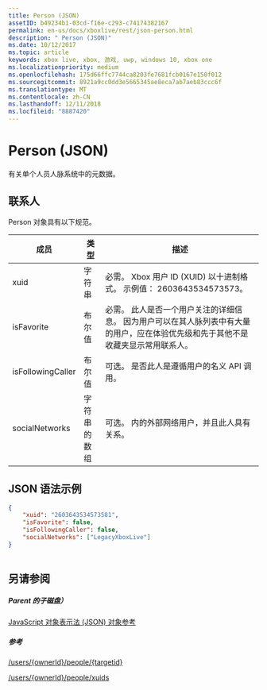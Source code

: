 ```yaml
---
title: Person (JSON)
assetID: b49234b1-03cd-f16e-c293-c74174382167
permalink: en-us/docs/xboxlive/rest/json-person.html
description: " Person (JSON)"
ms.date: 10/12/2017
ms.topic: article
keywords: xbox live, xbox, 游戏, uwp, windows 10, xbox one
ms.localizationpriority: medium
ms.openlocfilehash: 175d66ffc7744ca8203fe7681fcb0167e150f012
ms.sourcegitcommit: 8921a9cc0dd3e5665345ae8eca7ab7aeb83ccc6f
ms.translationtype: MT
ms.contentlocale: zh-CN
ms.lasthandoff: 12/11/2018
ms.locfileid: "8887420"
---
```

# <a name="person-json"></a>Person (JSON)
有关单个人员人脉系统中的元数据。 
<a id="ID4EN"></a>

 
## <a name="person"></a>联系人
 
Person 对象具有以下规范。
 
| 成员| 类型| 描述| 
| --- | --- | --- | 
| xuid| 字符串| 必需。 Xbox 用户 ID (XUID) 以十进制格式。 示例值： 2603643534573573。| 
| isFavorite| 布尔值| 必需。 此人是否一个用户关注的详细信息。 因为用户可以在其人脉列表中有大量的用户，应在体验优先级和先于其他不是收藏夹显示常用联系人。| 
| isFollowingCaller| 布尔值| 可选。 是否此人是遵循用户的名义 API 调用。| 
| socialNetworks| 字符串的数组| 可选。 内的外部网络用户，并且此人具有关系。| 
  
<a id="ID4EHC"></a>

 
## <a name="sample-json-syntax"></a>JSON 语法示例
 

```json
{
    "xuid": "2603643534573581",
    "isFavorite": false,
    "isFollowingCaller": false,
    "socialNetworks": ["LegacyXboxLive"]
}
    
```

  
<a id="ID4EQC"></a>

 
## <a name="see-also"></a>另请参阅
 
<a id="ID4ESC"></a>

 
##### <a name="parent"></a>Parent 的子磁盘） 

[JavaScript 对象表示法 (JSON) 对象参考](atoc-xboxlivews-reference-json.md)

  
<a id="ID4E3C"></a>

 
##### <a name="reference"></a>参考 

[/users/{ownerId}/people/{targetid}](../uri/people/uri-usersowneridpeopletargetid.md)

 [/users/{ownerId}/people/xuids](../uri/people/uri-usersowneridpeoplexuids.md)

   